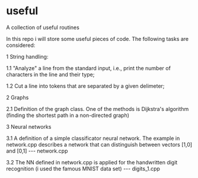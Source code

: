 # useful
A collection of useful routines

In this repo i will store some useful pieces of code. The following tasks are considered:

1 String handling:

  1.1 "Analyze" a line from the standard input, i.e., print the number of characters in the line and their type;

  1.2 Cut a line into tokens that are separated by a given delimeter;

2 Graphs

  2.1 Definition of the graph class. One of the methods is Dijkstra's algorithm (finding the shortest path in a non-directed graph)

3 Neural networks
  
  3.1 A definition of a simple classificator neural network. The example in network.cpp describes a network that can distinguish
      between vectors [1,0] and [0,1] --- network.cpp
      
  3.2 The NN defined in network.cpp is applied for the handwritten digit recognition 
      (i used the famous MNIST data set) --- digits_1.cpp
